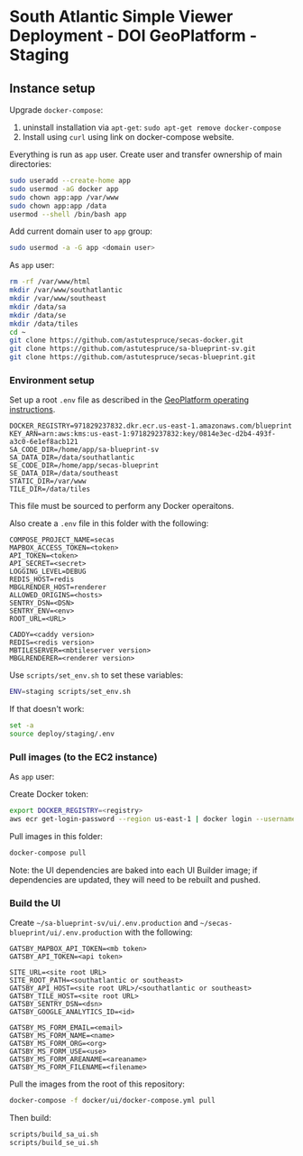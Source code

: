 # South Atlantic Simple Viewer Deployment - DOI GeoPlatform - Staging

## Instance setup

Upgrade `docker-compose`:

1. uninstall installation via `apt-get`: `sudo apt-get remove docker-compose`
2. Install using `curl` using link on docker-compose website.

Everything is run as `app` user. Create user and transfer ownership of main directories:

```bash
sudo useradd --create-home app
sudo usermod -aG docker app
sudo chown app:app /var/www
sudo chown app:app /data
usermod --shell /bin/bash app
```

Add current domain user to `app` group:

```bash
sudo usermod -a -G app <domain user>
```

As `app` user:

```bash
rm -rf /var/www/html
mkdir /var/www/southatlantic
mkdir /var/www/southeast
mkdir /data/sa
mkdir /data/se
mkdir /data/tiles
cd ~
git clone https://github.com/astutespruce/secas-docker.git
git clone https://github.com/astutespruce/sa-blueprint-sv.git
git clone https://github.com/astutespruce/secas-blueprint.git
```

### Environment setup

Set up a root `.env` file as described in the
[GeoPlatform operating instructions](../../GeoPlatform.md).

```
DOCKER_REGISTRY=971829237832.dkr.ecr.us-east-1.amazonaws.com/blueprint
KEY_ARN=arn:aws:kms:us-east-1:971829237832:key/0814e3ec-d2b4-493f-a3c0-6e1ef8acb121
SA_CODE_DIR=/home/app/sa-blueprint-sv
SA_DATA_DIR=/data/southatlantic
SE_CODE_DIR=/home/app/secas-blueprint
SE_DATA_DIR=/data/southeast
STATIC_DIR=/var/www
TILE_DIR=/data/tiles
```

This file must be sourced to perform any Docker operaitons.

Also create a `.env` file in this folder with the following:

```
COMPOSE_PROJECT_NAME=secas
MAPBOX_ACCESS_TOKEN=<token>
API_TOKEN=<token>
API_SECRET=<secret>
LOGGING_LEVEL=DEBUG
REDIS_HOST=redis
MBGLRENDER_HOST=renderer
ALLOWED_ORIGINS=<hosts>
SENTRY_DSN=<DSN>
SENTRY_ENV=<env>
ROOT_URL=<URL>

CADDY=<caddy version>
REDIS=<redis version>
MBTILESERVER=<mbtileserver version>
MBGLRENDERER=<renderer version>
```

Use `scripts/set_env.sh` to set these variables:

```bash
ENV=staging scripts/set_env.sh
```

If that doesn't work:

```bash
set -a
source deploy/staging/.env
```

### Pull images (to the EC2 instance)

As `app` user:

Create Docker token:

```bash
export DOCKER_REGISTRY=<registry>
aws ecr get-login-password --region us-east-1 | docker login --username AWS --password-stdin $DOCKER_REGISTRY
```

Pull images in this folder:

```bash
docker-compose pull
```

Note: the UI dependencies are baked into each UI Builder image; if dependencies
are updated, they will need to be rebuilt and pushed.

### Build the UI

Create `~/sa-blueprint-sv/ui/.env.production` and
`~/secas-blueprint/ui/.env.production` with the following:

```
GATSBY_MAPBOX_API_TOKEN=<mb token>
GATSBY_API_TOKEN=<api token>

SITE_URL=<site root URL>
SITE_ROOT_PATH=<southatlantic or southeast>
GATSBY_API_HOST=<site root URL>/<southatlantic or southeast>
GATSBY_TILE_HOST=<site root URL>
GATSBY_SENTRY_DSN=<dsn>
GATSBY_GOOGLE_ANALYTICS_ID=<id>

GATSBY_MS_FORM_EMAIL=<email>
GATSBY_MS_FORM_NAME=<name>
GATSBY_MS_FORM_ORG=<org>
GATSBY_MS_FORM_USE=<use>
GATSBY_MS_FORM_AREANAME=<areaname>
GATSBY_MS_FORM_FILENAME=<filename>
```

Pull the images from the root of this repository:

```bash
docker-compose -f docker/ui/docker-compose.yml pull
```

Then build:

```bash
scripts/build_sa_ui.sh
scripts/build_se_ui.sh
```
